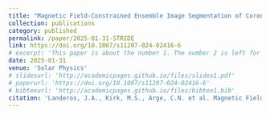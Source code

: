```yaml
---
title: "Magnetic Field-Constrained Ensemble Image Segmentation of Coronal Holes in Chromospheric Observations"
collection: publications
category: published
permalink: /paper/2025-01-31-STRIDE
link: https://doi.org/10.1007/s11207-024-02416-6
# excerpt: 'This paper is about the number 1. The number 2 is left for future work.'
date: 2025-01-31
venue: 'Solar Physics'
# slidesurl: 'http://academicpages.github.io/files/slides1.pdf'
# paperurl: 'https://doi.org/10.1007/s11207-024-02416-6'
# bibtexurl: 'http://academicpages.github.io/files/bibtex1.bib'
citation: 'Landeros, J.A., Kirk, M.S., Arge, C.N. et al. Magnetic Field-Constrained Ensemble Image Segmentation of Coronal Holes in Chromospheric Observations. Sol Phys 300, 10 (2025). https://doi.org/10.1007/s11207-024-02416-6'
---
```


<!-- The contents above will be part of a list of publications, if the user clicks the link for the publication than the contents of section will be rendered as a full page, allowing you to provide more information about the paper for the reader. When publications are displayed as a single page, the contents of the above "citation" field will automatically be included below this section in a smaller font. -->

